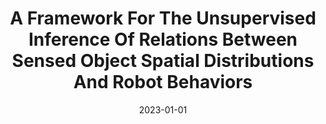---
title: "A Framework For The Unsupervised Inference Of Relations Between Sensed Object Spatial Distributions And Robot Behaviors"
date: 2023-01-01
venue: "IEEE International Conference on Robotics and Automation, ICRA 2023, London, UK, May 29 - June 2, 2023"
paperurl: https://doi.org/10.1109/ICRA48891.2023.10161071
authors: "Christopher Morse, Lu Feng, Matthew B Dwyer and Sebastian G Elbaum"
---